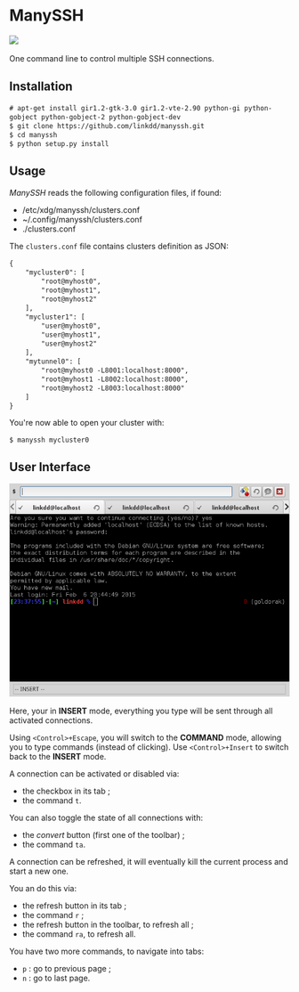 # ManySSH

<a href="https://travis-ci.org/linkdd/manyssh">
    <img src="https://travis-ci.org/linkdd/manyssh.svg"/>
</a>

One command line to control multiple SSH connections.

## Installation

    # apt-get install gir1.2-gtk-3.0 gir1.2-vte-2.90 python-gi python-gobject python-gobject-2 python-gobject-dev
    $ git clone https://github.com/linkdd/manyssh.git
    $ cd manyssh
    $ python setup.py install

## Usage

*ManySSH* reads the following configuration files, if found:

 * /etc/xdg/manyssh/clusters.conf
 * ~/.config/manyssh/clusters.conf
 * ./clusters.conf

The ``clusters.conf`` file contains clusters definition as JSON:

    {
        "mycluster0": [
            "root@myhost0",
            "root@myhost1",
            "root@myhost2"
        ],
        "mycluster1": [
            "user@myhost0",
            "user@myhost1",
            "user@myhost2"
        ],
        "mytunnel0": [
            "root@myhost0 -L8001:localhost:8000",
            "root@myhost1 -L8002:localhost:8000",
            "root@myhost2 -L8003:localhost:8000"
        ]
    }

You're now able to open your cluster with:

    $ manyssh mycluster0

## User Interface

![Main Window](https://raw.githubusercontent.com/linkdd/manyssh/master/doc/ui.png)

Here, your in **INSERT** mode, everything you type will be sent through all activated connections.

Using ``<Control>+Escape``, you will switch to the **COMMAND** mode, allowing you to type commands (instead of clicking).
Use ``<Control>+Insert`` to switch back to the **INSERT** mode.

A connection can be activated or disabled via:

 * the checkbox in its tab ;
 * the command ``t``.

You can also toggle the state of all connections with:

 * the *convert* button (first one of the toolbar) ;
 * the command ``ta``.

A connection can be refreshed, it will eventually kill the current process and start a new one.

You an do this via:

 * the refresh button in its tab ;
 * the command ``r`` ;
 * the refresh button in the toolbar, to refresh all ;
 * the command ``ra``, to refresh all.

You have two more commands, to navigate into tabs:

 * ``p`` : go to previous page ;
 * ``n`` : go to last page.
